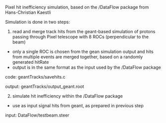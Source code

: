Pixel hit inefficiency simulation, based on the /DataFlow package from Hans-Christian Kaestli

Simulation is done in two steps:

1) read and merge track hits from the geant-based simulation of protons passing through Pixel telescope with 8 ROCs (perpendicular to the beam)
- only a single ROC is chosen from the gean simulation output and hits from multiple events are merged together, based on a randomly generated hitRate 
- output is in the same format as the input used by the /DataFlow package 

code: geantTracks/savehits.c

output: geantTracks/output_geant.root

2) simulate hit inefficiency within the /DataFlow package
- use as input signal hits from geant, as prepared in previous step

input: DataFlow/testbeam.steer